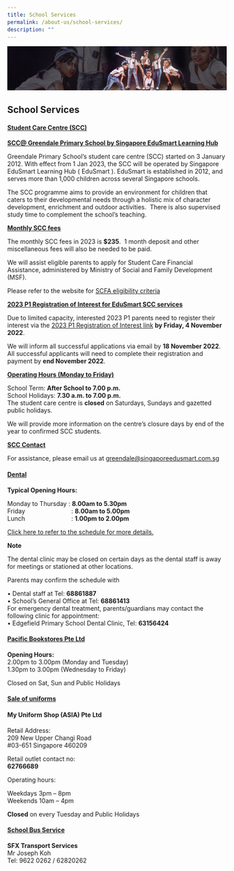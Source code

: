```yaml
---
title: School Services
permalink: /about-us/school-services/
description: ""
---
```

![](/images/About%20Us/subbanner1.jpg)


## **School Services**


  

#### **<u>Student Care Centre (SCC)</u>**

  

**<u>SCC@ Greendale Primary School by Singapore EduSmart Learning Hub</u>**

Greendale Primary School’s student care centre (SCC) started on 3 January 2012. With effect from 1 Jan 2023, the SCC will be operated by Singapore EduSmart Learning Hub ( EduSmart ). EduSmart is established in 2012, and serves more than 1,000 children across several Singapore schools.  

  

The SCC programme aims to provide an environment for children that caters to their developmental needs through a holistic mix of character development, enrichment and outdoor activities.  There is also supervised study time to complement the school’s teaching.

  

**<u>Monthly SCC fees</u>**

The monthly SCC fees in 2023 is **$235**.  1 month deposit and other miscellaneous fees will also be needed to be paid.   

  

We will assist eligible parents to apply for Student Care Financial Assistance, administered by Ministry of Social and Family Development (MSF).  

  

Please refer to the website for [SCFA eligibility criteria](https://www.msf.gov.sg/Comcare/Pages/ComCare-Student-Care-Subsidies.aspx) 

  

**<u>2023 P1 Registration of Interest for EduSmart SCC services</u>**  

  

Due to limited capacity, interested 2023 P1 parents need to register their interest via the [2023 P1 Registration of Interest link](https://zfrmz.com/mQuMnl2rDhgfLWSqCDFK) **by Friday, 4 November 2022**.

  

We will inform all successful applications via email by **18 November 2022**.  All successful applicants will need to complete their registration and payment by **end November 2022**.

  

**<u>Operating Hours (Monday to Friday)</u>**  

  

School Term: **After School to 7.00 p.m.**<br>
School Holidays: **7.30 a.m. to 7.00 p.m.**<br>
The student care centre is **closed** on Saturdays, Sundays and gazetted public holidays.

  

We will provide more information on the centre’s closure days by end of the year to confirmed SCC students.

  

**<u>SCC Contact</u>**  

  

For assistance, please email us at [greendale@singaporeedusmart.com.sg](mailto:greendale@singaporeedusmart.com.sg)  

  

#### **<u>Dental</u>**

  

**Typical Opening Hours:**  

  

Monday to Thursday : **8.00am to 5.30pm**<br>
Friday                           : **8.00am to 5.00pm**<br>[](/files/GDPS%20DENTAL%20SCHEDULE%20SEP%202022.pdf)
Lunch                           : **1.00pm to 2.00pm**

  

[Click here to refer to the schedule for more details.](/files/GDPS%20DENTAL%20SCHEDULE%20SEP%202022.pdf)

  

**Note**

The dental clinic may be closed on certain days as the dental staff is away for meetings or stationed at other locations.

  

Parents may confirm the schedule with

• Dental staff at Tel: **68861887** <br>
• School’s General Office at Tel: **68861413**<br>
 For emergency dental treatment, parents/guardians may contact the following clinic for appointment:<br>
• Edgefield Primary School Dental Clinic, Tel: **63156424**

  

#### **<u>Pacific Bookstores Pte Ltd</u>**  

  

**Opening Hours:**<br>
2.00pm to 3.00pm (Monday and Tuesday)<br>
1.30pm to 3.00pm (Wednesday to Friday)

  

Closed on Sat, Sun and Public Holidays

  

  

#### **<u>Sale of uniforms</u>**  

  

#### **My Uniform Shop (ASIA) Pte Ltd**

  

Retail Address:<br>
209 New Upper Changi Road<br>
#03-651 Singapore 460209

  

Retail outlet contact no:<br>
**62766689**

  

Operating hours:<br>

Weekdays 3pm – 8pm<br>
Weekends 10am – 4pm

  

**Closed** on every Tuesday and Public Holidays

  

#### **<u>School Bus Service</u>**

**SFX Transport Services**<br>
Mr Joseph Koh<br>
Tel: 9622 0262 / 62820262